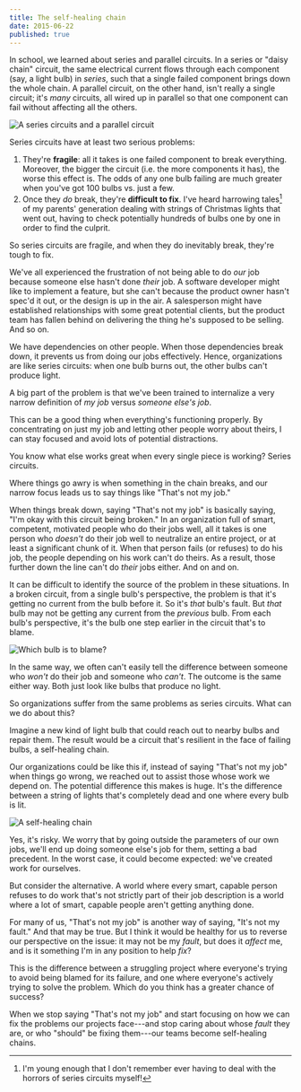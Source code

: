 ```yaml
---
title: The self-healing chain
date: 2015-06-22
published: true
---
```


In school, we learned about series and parallel circuits. In a series or "daisy chain" circuit, the
same electrical current flows through each component (say, a light bulb) in *series*, such that a
single failed component brings down the whole chain. A parallel circuit, on the other hand, isn't
really a single circuit; it's *many* circuits, all wired up in parallel so that one component can
fail without affecting all the others.

![A series circuits and a parallel circuit](/images/series-parallel-circuits.png)

Series circuits have at least two serious problems:

1. They're **fragile**: all it takes is one failed component to break everything. Moreover, the
   bigger the circuit (i.e. the more components it has), the worse this effect is. The odds of any
   one bulb failing are much greater when you've got 100 bulbs vs. just a few.
2. Once they *do* break, they're **difficult to fix**. I've heard harrowing tales[^harrowing-tales]
   of my parents' generation dealing with strings of Christmas lights that went out, having to check
   potentially hundreds of bulbs one by one in order to find the culprit.

So series circuits are fragile, and when they do inevitably break, they're tough to fix.

We've all experienced the frustration of not being able to do *our* job because someone else hasn't
done *their* job. A software developer might like to implement a feature, but she can't because the
product owner hasn't spec'd it out, or the design is up in the air. A salesperson might have
established relationships with some great potential clients, but the product team has fallen behind
on delivering the thing he's supposed to be selling. And so on.

We have dependencies on other people. When those dependencies break down, it prevents us from doing
our jobs effectively. Hence, organizations are like series circuits: when one bulb burns out, the
other bulbs can't produce light.

A big part of the problem is that we've been trained to internalize a very narrow definition of
*my job* versus *someone else's job*.

This can be a good thing when everything's functioning properly. By concentrating on just my job and
letting other people worry about theirs, I can stay focused and avoid lots of potential
distractions.

You know what else works great when every single piece is working? Series circuits.

Where things go awry is when something in the chain breaks, and our narrow focus leads us to say
things like "That's not my job."

When things break down, saying "That's not my job" is basically saying, "I'm okay with this circuit
being broken." In an organization full of smart, competent, motivated people who do their jobs well,
all it takes is one person who *doesn't* do their job well to neutralize an entire project, or at
least a significant chunk of it. When that person fails (or refuses) to do his job, the people
depending on his work can't do theirs. As a result, those further down the line can't do *their*
jobs either. And on and on.

It can be difficult to identify the source of the problem in these situations. In a broken circuit,
from a single bulb's perspective, the problem is that it's getting no current from the bulb before
it. So it's *that* bulb's fault. But *that* bulb may not be getting any current from the *previous*
bulb. From each bulb's perspective, it's the bulb one step earlier in the circuit that's to blame.

![Which bulb is to blame?](/images/series-circuit-blame-game.png)

In the same way, we often can't easily tell the difference between someone who *won't* do their job
and someone who *can't*. The outcome is the same either way. Both just look like bulbs that produce
no light.

So organizations suffer from the same problems as series circuits. What can we do about this?

Imagine a new kind of light bulb that could reach out to nearby bulbs and repair them. The result
would be a circuit that's resilient in the face of failing bulbs, a self-healing chain.

Our organizations could be like this if, instead of saying "That's not my job" when things go wrong,
we reached out to assist those whose work we depend on. The potential difference this makes is huge.
It's the difference between a string of lights that's completely dead and one where every bulb is
lit.

![A self-healing chain](/images/self-healing-chain.png)

Yes, it's risky. We worry that by going outside the parameters of our own jobs, we'll end up doing
someone else's job for them, setting a bad precedent. In the worst case, it could become expected:
we've created work for ourselves.

But consider the alternative. A world where every smart, capable person refuses to do work that's
not strictly part of their job description is a world where a lot of smart, capable people aren't
getting anything done.

For many of us, "That's not my job" is another way of saying, "It's not my fault." And that may be
true. But I think it would be healthy for us to reverse our perspective on the issue: it may not be
my *fault*, but does it *affect* me, and is it something I'm in any position to help *fix*?

This is the difference between a struggling project where everyone's trying to avoid being blamed
for its failure, and one where everyone's actively trying to solve the problem. Which do you think
has a greater chance of success?

When we stop saying "That's not my job" and start focusing on how we can fix the problems our
projects face---and stop caring about whose *fault* they are, or who "should" be fixing them---our
teams become self-healing chains.

[^harrowing-tales]: I'm young enough that I don't remember ever having to deal with the horrors of series circuits myself!
